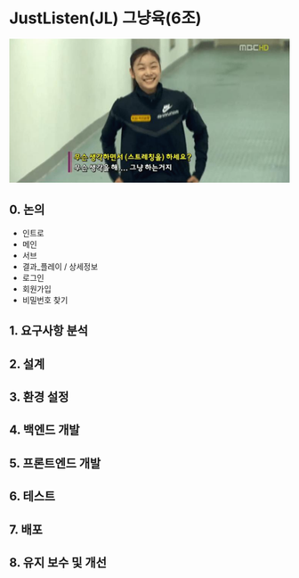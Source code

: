 # JustListen(JL) 그냥육(6조)
![그냥해!](/image/just.png)
## 0. 논의
- 인트로
- 메인
- 서브
- 결과_플레이 / 상세정보
- 로그인
- 회원가입
- 비밀번호 찾기

## 1. 요구사항 분석
## 2. 설계
## 3. 환경 설정
## 4. 백엔드 개발
## 5. 프론트엔드 개발
## 6. 테스트
## 7. 배포
## 8. 유지 보수 및 개선